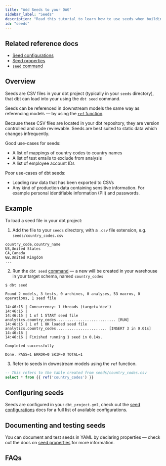 ```yaml
---
title: "Add Seeds to your DAG"
sidebar_label: "Seeds"
description: "Read this tutorial to learn how to use seeds when building in dbt."
id: "seeds"
---
```

## Related reference docs
* [Seed configurations](/reference/seed-configs)
* [Seed properties](/reference/seed-properties)
* [`seed` command](/reference/commands/seed)

## Overview
Seeds are CSV files in your dbt project (typically in your `seeds` directory), that dbt can load into your <Term id="data-warehouse" /> using the `dbt seed` command.

Seeds can be referenced in downstream models the same way as referencing models — by using the [`ref` function](/reference/dbt-jinja-functions/ref).

Because these CSV files are located in your dbt repository, they are version controlled and code reviewable. Seeds are best suited to static data which changes infrequently.

Good use-cases for seeds:
* A list of mappings of country codes to country names
* A list of test emails to exclude from analysis
* A list of employee account IDs

Poor use-cases of dbt seeds:
* Loading raw data that has been exported to CSVs
* Any kind of production data containing sensitive information. For example
personal identifiable information (PII) and passwords.


## Example
To load a seed file in your dbt project:
1. Add the file to your `seeds` directory, with a `.csv` file extension, e.g. `seeds/country_codes.csv`

<File name='seeds/country_codes.csv'>

```text
country_code,country_name
US,United States
CA,Canada
GB,United Kingdom
...
```

</File>

2. Run the `dbt seed` [command](/reference/commands/seed) — a new <Term id="table" /> will be created in your warehouse in your target schema, named `country_codes`
```
$ dbt seed

Found 2 models, 3 tests, 0 archives, 0 analyses, 53 macros, 0 operations, 1 seed file

14:46:15 | Concurrency: 1 threads (target='dev')
14:46:15 |
14:46:15 | 1 of 1 START seed file analytics.country_codes........................... [RUN]
14:46:15 | 1 of 1 OK loaded seed file analytics.country_codes....................... [INSERT 3 in 0.01s]
14:46:16 |
14:46:16 | Finished running 1 seed in 0.14s.

Completed successfully

Done. PASS=1 ERROR=0 SKIP=0 TOTAL=1
```

3. Refer to seeds in downstream models using the `ref` function.

<File name='models/orders.sql'>

```sql
-- This refers to the table created from seeds/country_codes.csv
select * from {{ ref('country_codes') }}
```

</File>

## Configuring seeds
Seeds are configured in your `dbt_project.yml`, check out the [seed configurations](reference/seed-configs.md) docs for a full list of available configurations.


## Documenting and testing seeds
You can document and test seeds in YAML by declaring properties — check out the docs on [seed properties](/reference/seed-properties) for more information.

## FAQs
<FAQ path="Seeds/load-raw-data-with-seed" />
<FAQ path="Seeds/configurable-data-path" /> 
<FAQ path="Seeds/full-refresh-seed" />
<FAQ path="Tests/testing-seeds" />
<FAQ path="Seeds/seed-datatypes" />
<FAQ path="Runs/run-downstream-of-seed" />
<FAQ path="Seeds/leading-zeros-in-seed" />
<FAQ path="Seeds/build-one-seed" />
<FAQ path="Seeds/seed-hooks" />
